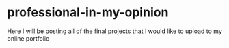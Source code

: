 # professional-in-my-opinion
Here I will be posting all of the final projects that I would like to upload to my online portfolio
